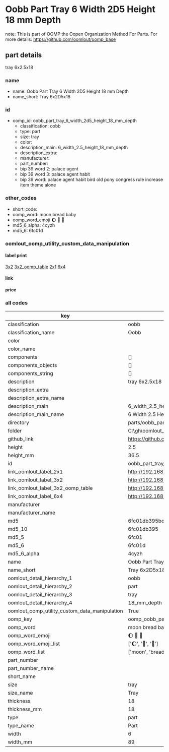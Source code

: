 # Oobb Part Tray 6 Width 2D5 Height 18 mm Depth  

note: This is part of OOMP the Oopen Organization Method For Parts. For more details: https://github.com/oomlout/oomp_base

##  part details
  



tray 6x2.5x18



### name
* name: Oobb Part Tray 6 Width 2D5 Height 18 mm Depth
* name_short: Tray 6x2D5x18 
### id
* oomp_id: oobb_part_tray_6_width_2d5_height_18_mm_depth
  * classification: oobb
  * type: part
  * size: tray
  * color: 
  * description_main: 6_width_2.5_height_18_mm_depth
  * description_extra: 
  * manufacturer: 
  * part_number: 
  * bip 39 word 2: palace agent
  * bip 39 word 3: palace agent habit
  * bip 39 word: palace agent habit bird old pony congress rule increase item theme alone

### other_codes
* short_code: 
* oomp_word: moon bread baby
* oomp_word_emoji :moon: :bread: :baby:
* md5_6_alpha: 4cyzh
* md5_6: 6fc01d






### oomlout_oomp_utility_custom_data_manipulation
#### label print
[3x2](http://192.168.1.245:1112/?label=oomp%204cyzh)
[3x2_oomp_table](http://192.168.1.108:1112/?label=oomp%204cyzh)
[2x1](http://192.168.1.242:1112/?label=oomp%204cyzh)
[6x4](http://192.168.1.55:1112/?label=oomp%204cyzh)    

#### link

                              

#### price







### all codes 
| key | value |  
| --- | --- |  
| classification | oobb |  
| classification_name | Oobb |  
| color |  |  
| color_name |  |  
| components | [] |  
| components_objects | [] |  
| components_string | [] |  
| description | tray 6x2.5x18 |  
| description_extra |  |  
| description_extra_name |  |  
| description_main | 6_width_2.5_height_18_mm_depth |  
| description_main_name | 6 Width 2.5 Height 18 mm Depth |  
| directory | parts/oobb_part_tray_6_width_2d5_height_18_mm_depth |  
| folder | C:\gh\oomlout_oobb_version_4_generated_parts\parts\oobb_part_tray_6_width_2d5_height_18_mm_depth |  
| github_link | https://github.com/oomlout/oomlout_oomp_part_src/tree/main/parts/oobb_part_tray_6_width_2d5_height_18_mm_depth |  
| height | 2.5 |  
| height_mm | 36.5 |  
| id | oobb_part_tray_6_width_2d5_height_18_mm_depth |  
| link_oomlout_label_2x1 | http://192.168.1.242:1112/?label=oomp%204cyzh |  
| link_oomlout_label_3x2 | http://192.168.1.245:1112/?label=oomp%204cyzh |  
| link_oomlout_label_3x2_oomp_table | http://192.168.1.108:1112/?label=oomp%204cyzh |  
| link_oomlout_label_6x4 | http://192.168.1.55:1112/?label=oomp%204cyzh |  
| manufacturer |  |  
| manufacturer_name |  |  
| md5 | 6fc01db395bd25e29fcd0168d0413cf9 |  
| md5_10 | 6fc01db395 |  
| md5_5 | 6fc01 |  
| md5_6 | 6fc01d |  
| md5_6_alpha | 4cyzh |  
| name | Oobb Part Tray 6 Width 2D5 Height 18 mm Depth |  
| name_short | Tray 6x2D5x18  |  
| oomlout_detail_hierarchy_1 | oobb |  
| oomlout_detail_hierarchy_2 | part |  
| oomlout_detail_hierarchy_3 | tray |  
| oomlout_detail_hierarchy_4 | 18_mm_depth |  
| oomlout_oomp_utility_custom_data_manipulation | True |  
| oomp_key | oomp_oobb_part_tray_6_width_2d5_height_18_mm_depth |  
| oomp_word | moon bread baby |  
| oomp_word_emoji | :moon: :bread: :baby: |  
| oomp_word_emoji_list | [':moon:', ':bread:', ':baby:'] |  
| oomp_word_list | ['moon', 'bread', 'baby'] |  
| part_number |  |  
| part_number_name |  |  
| short_name |  |  
| size | tray |  
| size_name | Tray |  
| thickness | 18 |  
| thickness_mm | 18 |  
| type | part |  
| type_name | Part |  
| width | 6 |  
| width_mm | 89 |  
